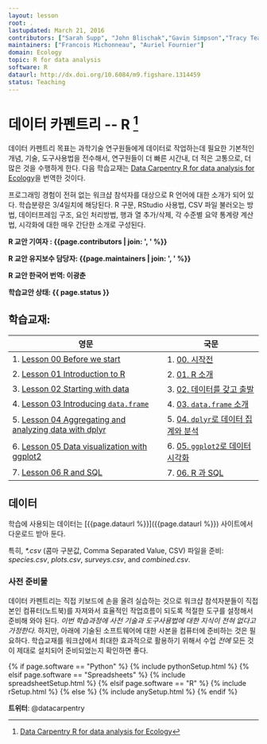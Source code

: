 ```yaml
---
layout: lesson
root: .
lastupdated: March 21, 2016
contributors: ["Sarah Supp", "John Blischak","Gavin Simpson","Tracy Teal","Greg Wilson","Diego Barneche"," Stephen Turner","Francois Michonneau"]
maintainers: ["Francois Michonneau", "Auriel Fournier"]
domain: Ecology
topic: R for data analysis
software: R
dataurl: http://dx.doi.org/10.6084/m9.figshare.1314459
status: Teaching
---
```


# 데이터 카펜트리 -- R [^r-ecology]

[^r-ecology]: [Data Carpentry R for data analysis for Ecology](http://www.datacarpentry.org/R-ecology-lesson/)

데이터 카펜트리 목표는 과학기술 연구원들에게 데이터로 작업하는데 필요한 
기본적인 개념, 기술, 도구사용법을 전수해서, 연구원들이
더 빠른 시간내, 더 적은 고통으로, 더 많은 것을 수행하게 한다.
다음 학습교재는 [Data Carpentry R for data analysis for Ecology](http://www.datacarpentry.org/R-ecology-lesson/)을 
번역한 것이다.

프로그래밍 경험이 전혀 없는 워크샵 참석자를 대상으로 R 언어에 대한 소개가 되어 있다.
학습분량은 3/4일치에 해당된다. R 구문, RStudio 사용법, CSV 파일 불러오는 방법,
데이터프레임 구조, 요인 처리방법, 행과 열 추가/삭제, 각 수준별 요약 통계량 계산법,
시각화에 대한 매우 간단한 소개로 구성된다.

**R 교안 기여자 : {{page.contributors | join: ', ' %}}**

**R 교안 유지보수 담당자: {{page.maintainers | join: ', ' %}}**

**R 교안 한국어 번역: 이광춘**

**학습교안 상태: {{ page.status }}**

<!--
  [Information on Lesson Status Categories]()
-->

<!-- ###### INDEX OF LESSONS ON THIS TOPIC ###### -->

## 학습교재:

|       영문                      |                국문                  |
|---------------------------------|--------------------------------------|
| 1. [Lesson 00 Before we start](00-before-we-start.html)                       | 1. [00. 시작전](kr/00-before-we-start.html)|
| 2. [Lesson 01 Introduction to R](01-intro-to-R.html)                          | 2. [01. R 소개](kr/01-intro-to-R.html)|
| 3. [Lesson 02 Starting with data](02-starting-with-data.html)                 | 3. [02. 데이터를 갖고 출발](kr/02-starting-with-data.html)|
| 4. [Lesson 03 Introducing `data.frame`](03-data-frames.html)                  | 4. [03. `data.frame` 소개](kr/03-data-frames.html)|
| 5. [Lesson 04 Aggregating and analyzing data with dplyr](04-dplyr.html)       | 5. [04. `dplyr`로 데이터 집계와 분석](kr/04-dplyr.html)|
| 6. [Lesson 05 Data visualization with ggplot2](05-visualization-ggplot2.html) | 6. [05. `ggplot2`로 데이터 시각화](kr/05-visualization-ggplot2.html)|
| 7. [Lesson 06 R and SQL](06-r-and-sql.html)                                   | 7. [06. R 과 SQL](kr/06-r-and-sql.html)|

## 데이터

학습에 사용되는 데이터는 [{{page.dataurl %}}]({{page.dataurl %}}) 사이트에서 다운로드 받아 둔다.

특히, *\*.csv* (콤마 구분값, Comma Separated Value, CSV) 파일을 준비: *species.csv*, *plots.csv*, *surveys.csv*, and *combined.csv*.

### 사전 준비물

데이터 카펜트리는 직접 키보드에 손을 올려 실습하는 것으로 워크샵 참석자분들이 
직접 본인 컴퓨터(노트북)를 자져와서 효율적인 작업흐름이 되도록 적절한 도구를 설정해서 준비해 와야 된다.
*이번 학습과정에 사전 기술과 도구사용법에 대한 지식이 전혀 없다고 가정한다.*
하지만, 아래에 기술된 소프트웨어에 대한 사본을 컴퓨터에 준비하는 것은 필요하다.
학습교재를 워크샵에서 최대한 효과적으로 활용하기 위해서 수업 *전에* 
모든 것이 제대로 설치되어 준비되었는지 확인하면 좋다.

{% if page.software == "Python" %}
{% include pythonSetup.html %}
{% elsif page.software == "Spreadsheets" %}
{% include spreadsheetSetup.html %}
{% elsif page.software == "R" %}
{% include rSetup.html %}
{% else %}
{% include anySetup.html %}
{% endif %}

<p><strong>트위터</strong>: @datacarpentry</p>
